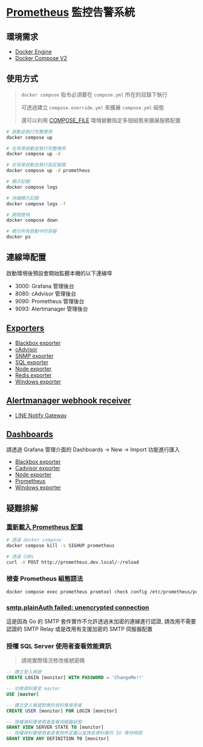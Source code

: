# [Prometheus](https://prometheus.io/) 監控告警系統

## 環境需求

- [Docker Engine](https://docs.docker.com/install/)
- [Docker Compose V2](https://docs.docker.com/compose/cli-command/)

## 使用方式

> `docker compose` 指令必須要在 `compose.yml` 所在的目錄下執行
>
> 可透過建立 `compose.override.yml` 來擴展 `compose.yml` 組態
>
> 還可以利用 [COMPOSE_FILE](https://docs.docker.com/compose/reference/envvars/#compose_file) 環境變數指定多個組態來擴展服務配置

```sh
# 啟動並執行完整應用
docker compose up

# 在背景啟動並執行完整應用
docker compose up -d

# 在背景啟動並執行指定服務
docker compose up -d prometheus

# 顯示記錄
docker compose logs

# 持續顯示記錄
docker compose logs -f

# 關閉應用
docker compose down

# 顯示所有啟動中的容器
docker ps
```

## 連線埠配置

啟動環境後預設會開始監聽本機的以下連線埠

- 3000: Grafana 管理後台
- 8080: cAdvisor 管理後台
- 9090: Prometheus 管理後台
- 9093: Alertmanager 管理後台

## [Exporters](https://prometheus.io/docs/instrumenting/exporters/)

- [Blackbox exporter](https://github.com/prometheus/blackbox_exporter)
- [cAdvisor](https://github.com/google/cadvisor)
- [SNMP exporter](https://github.com/prometheus/snmp_exporter)
- [SQL exporter](https://github.com/burningalchemist/sql_exporter)
- [Node exporter](https://github.com/prometheus/node_exporter)
- [Redis exporter](https://github.com/oliver006/redis_exporter)
- [Windows exporter](https://github.com/prometheus-community/windows_exporter)

## [Alertmanager webhook receiver](https://prometheus.io/docs/operating/integrations/#alertmanager-webhook-receiver)

- [LINE Notify Gateway](https://github.com/blakey22/line-notify-gateway)

## [Dashboards](https://grafana.com/grafana/dashboards)

請透過 Grafana 管理介面的 Dashboards -> New -> Import 功能進行匯入

- [Blackbox exporter](https://grafana.com/grafana/dashboards/11529-blackbox-exporter-quick-overview/)
- [Cadvisor exporter](https://grafana.com/grafana/dashboards/14282-cadvisor-exporter/)
- [Node exporter](https://grafana.com/grafana/dashboards/10180-kds-linux-hosts/)
- [Prometheus](https://grafana.com/grafana/dashboards/12054-prometheus-benchmark-2-17-x/)
- [Windows exporter](https://grafana.com/grafana/dashboards/6593-windows-node/)

## 疑難排解

### [重新載入 Prometheus 配置](https://prometheus.io/docs/prometheus/latest/management_api/)

```sh
# 透過 docker compose
docker compose kill -s SIGHUP prometheus

# 透過 CURL
curl -X POST http://prometheus.dev.local/-/reload
```

### 檢查 Prometheus 組態語法

```sh
docker compose exec prometheus promtool check config /etc/prometheus/prometheus.yml
```

### [smtp.plainAuth failed: unencrypted connection](https://github.com/prometheus/alertmanager/issues/1358)

這是因為 Go 的 SMTP 套件實作不允許透過未加密的連線進行認證, 請改用不需要認證的 SMTP Relay 或是改用有支援加密的 SMTP 伺服器配置

### 授權 SQL Server 使用者查看效能資訊

> 請視實際情況修改帳號密碼

```sql
-- 建立登入帳號
CREATE LOGIN [monitor] WITH PASSWORD = 'ChangeMe!!'

-- 切換資料庫至 master
USE [master]

-- 建立登入帳號對應的資料庫使用者
CREATE USER [monitor] FOR LOGIN [monitor]

-- 授權資料庫使用者查看伺服器狀態
GRANT VIEW SERVER STATE TO [monitor]
-- 授權資料庫使用者查看物件定義以查詢各資料庫的 IO 等待時間
GRANT VIEW ANY DEFINITION TO [monitor]
```
